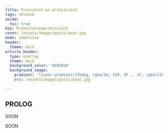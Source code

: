 ```yaml
---
title: Przeszłość po przejściach
tags: Jelonek
aside:
  toc: true
key: Przeszloscpoprzejsciach
cover: /assets/images/posts/boat.jpg
mode: immersive
header:
  theme: dark
article_header:
  type: overlay
  theme: dark
  background_color: '#203028'
  background_image:
    gradient: 'linear-gradient(135deg, rgba(34, 139, 87 , .4), rgba(139, 34, 139, .4))'
    src: /assets/images/posts/boat.jpg

---
```


## PROLOG

SOON

<!--more-->
 
SOON